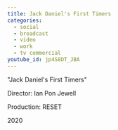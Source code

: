 ```yaml
---
title: Jack Daniel's First Timers
categories:
  - social
  - broadcast
  - video
  - work
  - tv commercial
youtube_id: jp4S8DT_JBA
---
```

"Jack Daniel's First Timers"

Director: Ian Pon Jewell

Production: RESET

2020